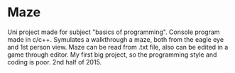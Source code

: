 # Maze
Uni project made for subject "basics of programming". Console program made in c/c++. 
Symulates a walkthrough a maze, both from the eagle eye and 1st person view.
Maze can be read from .txt file, also can be edited in a game through editor.
My first big project, so the programming style and coding is poor.
2nd half of 2015.
